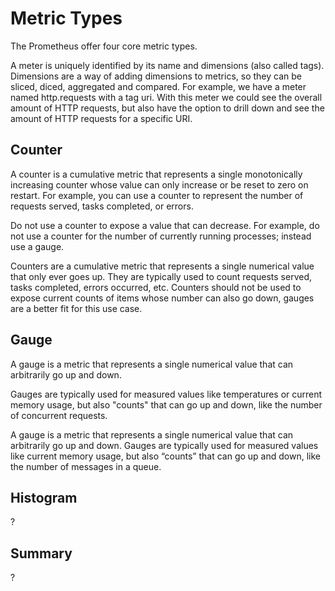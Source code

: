 # Metric Types

The Prometheus offer four core metric types.

A meter is uniquely identified by its name and dimensions (also called tags). Dimensions are a way of adding dimensions to metrics, so they can be sliced, diced, aggregated and compared. For example, we have a meter named http.requests with a tag uri. With this meter we could see the overall amount of HTTP requests, but also have the option to drill down and see the amount of HTTP requests for a specific URI.

## Counter

A counter is a cumulative metric that represents a single monotonically increasing counter whose value can only increase or be reset to zero on restart. For example, you can use a counter to represent the number of requests served, tasks completed, or errors.

Do not use a counter to expose a value that can decrease. For example, do not use a counter for the number of currently running processes; instead use a gauge.

Counters are a cumulative metric that represents a single numerical value that only ever goes up. They are typically used to count requests served, tasks completed, errors occurred, etc. Counters should not be used to expose current counts of items whose number can also go down, gauges are a better fit for this use case.

## Gauge

A gauge is a metric that represents a single numerical value that can arbitrarily go up and down.

Gauges are typically used for measured values like temperatures or current memory usage, but also "counts" that can go up and down, like the number of concurrent requests.

A gauge is a metric that represents a single numerical value that can arbitrarily go up and down. Gauges are typically used for measured values like current memory usage, but also “counts” that can go up and down, like the number of messages in a queue.

## Histogram

?

## Summary

?
